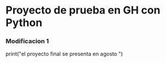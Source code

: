 # Proyecto de prueba en GH con Python
### Modificacion 1
print("el proyecto final se presenta en agosto ")
